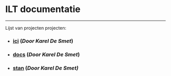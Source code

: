 # ILT documentatie
***
Lijst van projecten projecten:
- ### [ici](ici) (<em>Door Karel De Smet</em>)
- ### [docs](docs) (<em>Door Karel De Smet</em>)
- ### [stan](stan) (<em>Door Karel De Smet<em>)